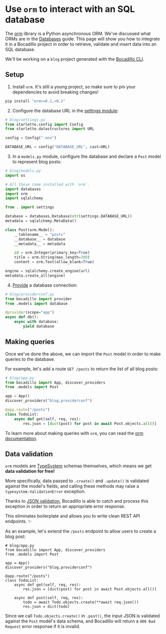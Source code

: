 # Use `orm` to interact with an SQL database

The [orm] ilbrary is a Python asynchronous ORM. We've discussed what ORMs are in the [Databases](/discussions/databases.md) guide. This page will show you how to integrate it in a Bocadillo project in order to retrieve, validate and insert data into an SQL database.

[orm]: https://github.com/encode/orm

We'll be working on a `blog` project generated with the [Bocadillo CLI](https://github.com/bocadilloproject/bocadillo-cli).

## Setup

1. Install `orm`. It's still a young project, so make sure to pin your dependencies to avoid breaking changes!

```bash
pip install "orm>=0.1,<0.2"
```

2. Configure the database URL in the [settings module](/guides/architecture/app.md#settings-module):

```python
# blog/settings.py
from starlette.config import Config
from starlette.datastructures import URL

config = Config(".env")

DATABASE_URL = config("DATABASE_URL", cast=URL)
```

3. In a `models.py` module, configure the database and declare a `Post` model to represent blog posts:

```python
# blog/models.py
import os

# All these come installed with `orm`.
import databases
import orm
import sqlalchemy

from . import settings

database = databases.Database(str(settings.DATABASE_URL))
metadata = sqlalchemy.MetaData()

class Post(orm.Model):
    __tablename__ = "posts"
    __database__ = database
    __metadata__ = metadata

    id = orm.Integer(primary_key=True)
    title = orm.String(max_length=300)
    content = orm.Text(allow_blank=True)

engine = sqlalchemy.create_engine(url)
metadata.create_all(engine)
```

4. [Provide](/guides/injection/) a database connection:

```python
# blog/providerconf.py
from bocadillo import provider
from .models import database

@provider(scope="app")
async def db():
    async with database:
        yield database
```

## Making queries

Once we've done the above, we can import the `Post` model in order to make queries to the database.

For example, let's add a route `GET /posts` to return the list of all blog posts:

```python
# blog/app.py
from bocadillo import App, discover_providers
from .models import Post

app = App()
discover_providers("blog.providerconf")

@app.route("/posts")
class TodoList:
    async def get(self, req, res):
        res.json = [dict(post) for post in await Post.objects.all()]
```

To learn more about making queries with `orm`, you can read the [orm documentation][orm].

## Data validation

`orm` models are [TypeSystem] schemas themselves, which means we get **data validation for free!**

[typesystem]: https://www.encode.io/typesystem

More specifically, data passed to `.create()` and `.update()` is validated against the model's fields, and calling these methods may raise a `typesystem.ValidationError` exception.

Thanks to [JSON validation](/guides/http/json-validation.md), Bocadillo is able to catch and process this exception in order to return an appropriate error response.

This eliminates boilerplate and allows you to write clean REST API endpoints. ✨

As an example, let's extend the `/posts` endpoint to allow users to create a blog post:

```python{13,14,15}
# blog/app.py
from bocadillo import App, discover_providers
from .models import Post

app = App()
discover_providers("blog.providerconf")

@app.route("/posts")
class TodoList:
    async def get(self, req, res):
        res.json = [dict(post) for post in await Post.objects.all()]

    async def post(self, req, res):
        todo = await Todo.objects.create(**await req.json())
        res.json = dict(todo)
```

Since we call `Todo.objects.create()` in `.post()`, the input JSON is validated against the `Post` model's data schema, and Bocadillo will return a `400 Bad Request` error response if it is invalid.
